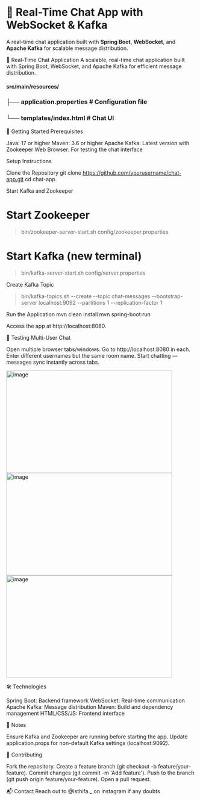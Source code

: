 # 💬 Real-Time Chat App with WebSocket & Kafka

A real-time chat application built with **Spring Boot**, **WebSocket**, and **Apache Kafka** for scalable message distribution.

💬 Real-Time Chat Application
A scalable, real-time chat application built with Spring Boot, WebSocket, and Apache Kafka for efficient message distribution.
#### src/main/resources/
### ├── application.properties # Configuration file
### └── templates/index.html # Chat UI

🚀 Getting Started
Prerequisites

Java: 17 or higher
Maven: 3.6 or higher
Apache Kafka: Latest version with Zookeeper
Web Browser: For testing the chat interface

Setup Instructions

Clone the Repository
git clone https://github.com/yourusername/chat-app.git
cd chat-app


Start Kafka and Zookeeper
# Start Zookeeper
> bin/zookeeper-server-start.sh config/zookeeper.properties

# Start Kafka (new terminal)
> bin/kafka-server-start.sh config/server.properties


Create Kafka Topic
> bin/kafka-topics.sh --create --topic chat-messages --bootstrap-server localhost:9092 --partitions 1 --replication-factor 1


Run the Application
mvn clean install
mvn spring-boot:run

Access the app at http://localhost:8080.


🧪 Testing Multi-User Chat

Open multiple browser tabs/windows.
Go to http://localhost:8080 in each.
Enter different usernames but the same room name.
Start chatting — messages sync instantly across tabs.

<img width="440" height="272" alt="image" src="https://github.com/user-attachments/assets/43de6f8c-3f5f-4ca7-b2c2-3408bf3b93fe" />
<img width="440" height="272" alt="image" src="https://github.com/user-attachments/assets/735ca4c8-f360-4c15-b888-b5a455c5766a" />
<img width="440" height="272" alt="image" src="https://github.com/user-attachments/assets/496a9045-d9a5-409c-9f90-75f6d0d0366e" />





🛠️ Technologies

Spring Boot: Backend framework
WebSocket: Real-time communication
Apache Kafka: Message distribution
Maven: Build and dependency management
HTML/CSS/JS: Frontend interface

📝 Notes

Ensure Kafka and Zookeeper are running before starting the app.
Update application.props for non-default Kafka settings (localhost:9092).

🤝 Contributing

Fork the repository.
Create a feature branch (git checkout -b feature/your-feature).
Commit changes (git commit -m 'Add feature').
Push to the branch (git push origin feature/your-feature).
Open a pull request.

📬 Contact
Reach out to @Isthifa._ on instagram if any doubts






